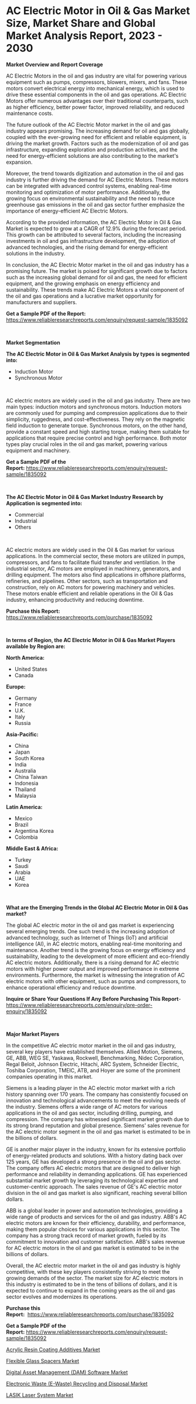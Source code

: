 <p><h1>AC Electric Motor in Oil & Gas Market Size, Market Share and Global Market Analysis Report, 2023 - 2030</h1></p><p><strong>Market Overview and Report Coverage</strong></p>
<p><p>AC Electric Motors in the oil and gas industry are vital for powering various equipment such as pumps, compressors, blowers, mixers, and fans. These motors convert electrical energy into mechanical energy, which is used to drive these essential components in the oil and gas operations. AC Electric Motors offer numerous advantages over their traditional counterparts, such as higher efficiency, better power factor, improved reliability, and reduced maintenance costs.</p><p>The future outlook of the AC Electric Motor market in the oil and gas industry appears promising. The increasing demand for oil and gas globally, coupled with the ever-growing need for efficient and reliable equipment, is driving the market growth. Factors such as the modernization of oil and gas infrastructure, expanding exploration and production activities, and the need for energy-efficient solutions are also contributing to the market's expansion.</p><p>Moreover, the trend towards digitization and automation in the oil and gas industry is further driving the demand for AC Electric Motors. These motors can be integrated with advanced control systems, enabling real-time monitoring and optimization of motor performance. Additionally, the growing focus on environmental sustainability and the need to reduce greenhouse gas emissions in the oil and gas sector further emphasize the importance of energy-efficient AC Electric Motors.</p><p>According to the provided information, the AC Electric Motor in Oil & Gas Market is expected to grow at a CAGR of 12.9% during the forecast period. This growth can be attributed to several factors, including the increasing investments in oil and gas infrastructure development, the adoption of advanced technologies, and the rising demand for energy-efficient solutions in the industry.</p><p>In conclusion, the AC Electric Motor market in the oil and gas industry has a promising future. The market is poised for significant growth due to factors such as the increasing global demand for oil and gas, the need for efficient equipment, and the growing emphasis on energy efficiency and sustainability. These trends make AC Electric Motors a vital component of the oil and gas operations and a lucrative market opportunity for manufacturers and suppliers.</p></p>
<p><strong>Get a Sample PDF of the Report:</strong> <a href="https://www.reliableresearchreports.com/enquiry/request-sample/1835092">https://www.reliableresearchreports.com/enquiry/request-sample/1835092</a></p>
<p>&nbsp;</p>
<p><strong>Market Segmentation</strong></p>
<p><strong>The AC Electric Motor in Oil & Gas Market Analysis by types is segmented into:</strong></p>
<p><ul><li>Induction Motor</li><li>Synchronous Motor</li></ul></p>
<p>&nbsp;</p>
<p><p>AC electric motors are widely used in the oil and gas industry. There are two main types: induction motors and synchronous motors. Induction motors are commonly used for pumping and compression applications due to their simplicity, ruggedness, and cost-effectiveness. They rely on the magnetic field induction to generate torque. Synchronous motors, on the other hand, provide a constant speed and high starting torque, making them suitable for applications that require precise control and high performance. Both motor types play crucial roles in the oil and gas market, powering various equipment and machinery.</p></p>
<p><strong>Get a Sample PDF of the Report:</strong>&nbsp;<a href="https://www.reliableresearchreports.com/enquiry/request-sample/1835092">https://www.reliableresearchreports.com/enquiry/request-sample/1835092</a></p>
<p>&nbsp;</p>
<p><strong>The AC Electric Motor in Oil & Gas Market Industry Research by Application is segmented into:</strong></p>
<p><ul><li>Commercial</li><li>Industrial</li><li>Others</li></ul></p>
<p>&nbsp;</p>
<p><p>AC electric motors are widely used in the Oil & Gas market for various applications. In the commercial sector, these motors are utilized in pumps, compressors, and fans to facilitate fluid transfer and ventilation. In the industrial sector, AC motors are employed in machinery, generators, and drilling equipment. The motors also find applications in offshore platforms, refineries, and pipelines. Other sectors, such as transportation and construction, rely on AC motors for powering machinery and vehicles. These motors enable efficient and reliable operations in the Oil & Gas industry, enhancing productivity and reducing downtime.</p></p>
<p><strong>Purchase this Report:</strong>&nbsp; <a href="https://www.reliableresearchreports.com/purchase/1835092">https://www.reliableresearchreports.com/purchase/1835092</a></p>
<p>&nbsp;</p>
<p><strong>In terms of Region, the AC Electric Motor in Oil & Gas Market Players available by Region are:</strong></p>
<p>
    <p> <strong> North America: </strong>
        <ul>
            <li>United States</li>
            <li>Canada</li>
        </ul>
        </p> 
    <p> <strong> Europe: </strong>
        <ul>
            <li>Germany</li>
            <li>France</li>
            <li>U.K.</li>
            <li>Italy</li>
            <li>Russia</li>
        </ul>
        </p> 
    <p> <strong> Asia-Pacific: </strong>
        <ul>
            <li>China</li>
            <li>Japan</li>
            <li>South Korea</li>
            <li>India</li>
            <li>Australia</li>
            <li>China Taiwan</li>
            <li>Indonesia</li>
            <li>Thailand</li>
            <li>Malaysia</li>
        </ul>
        </p> 
    <p> <strong> Latin America: </strong>
        <ul>
            <li>Mexico</li>
            <li>Brazil</li>
            <li>Argentina Korea</li>
            <li>Colombia</li>
        </ul>
        </p> 
    <p> <strong> Middle East & Africa: </strong>
        <ul>
            <li>Turkey</li>
            <li>Saudi</li>
            <li>Arabia</li>
            <li>UAE</li>
            <li>Korea</li>
        </ul>
    </p>
    </p>
<p>&nbsp;</p>
<p><strong>What are the Emerging Trends in the Global AC Electric Motor in Oil & Gas market?</strong></p>
<p><p>The global AC electric motor in the oil and gas market is experiencing several emerging trends. One such trend is the increasing adoption of advanced technology, such as Internet of Things (IoT) and artificial intelligence (AI), in AC electric motors, enabling real-time monitoring and maintenance. Another trend is the growing focus on energy efficiency and sustainability, leading to the development of more efficient and eco-friendly AC electric motors. Additionally, there is a rising demand for AC electric motors with higher power output and improved performance in extreme environments. Furthermore, the market is witnessing the integration of AC electric motors with other equipment, such as pumps and compressors, to enhance operational efficiency and reduce downtime.</p></p>
<p><strong>Inquire or Share Your Questions If Any Before Purchasing This Report</strong>- <a href="https://www.reliableresearchreports.com/enquiry/pre-order-enquiry/1835092">https://www.reliableresearchreports.com/enquiry/pre-order-enquiry/1835092</a></p>
<p>&nbsp;</p>
<p><strong>Major Market Players</strong></p>
<p><p>In the competitive AC electric motor market in the oil and gas industry, several key players have established themselves. Allied Motion, Siemens, GE, ABB, WEG SE, Yaskawa, Rockwell, Benchmarking, Nidec Corporation, Regal Beloit, Johnson Electric, Hitachi, ARC System, Schneider Electric, Toshiba Corporation, TMEIC, ATB, and Hoyer are some of the prominent companies operating in this market.</p><p>Siemens is a leading player in the AC electric motor market with a rich history spanning over 170 years. The company has consistently focused on innovation and technological advancements to meet the evolving needs of the industry. Siemens offers a wide range of AC motors for various applications in the oil and gas sector, including drilling, pumping, and compression. The company has witnessed significant market growth due to its strong brand reputation and global presence. Siemens' sales revenue for the AC electric motor segment in the oil and gas market is estimated to be in the billions of dollars.</p><p>GE is another major player in the industry, known for its extensive portfolio of energy-related products and solutions. With a history dating back over 125 years, GE has developed a strong presence in the oil and gas sector. The company offers AC electric motors that are designed to deliver high performance and reliability in demanding applications. GE has experienced substantial market growth by leveraging its technological expertise and customer-centric approach. The sales revenue of GE's AC electric motor division in the oil and gas market is also significant, reaching several billion dollars.</p><p>ABB is a global leader in power and automation technologies, providing a wide range of products and services for the oil and gas industry. ABB's AC electric motors are known for their efficiency, durability, and performance, making them popular choices for various applications in this sector. The company has a strong track record of market growth, fueled by its commitment to innovation and customer satisfaction. ABB's sales revenue for AC electric motors in the oil and gas market is estimated to be in the billions of dollars.</p><p>Overall, the AC electric motor market in the oil and gas industry is highly competitive, with these key players consistently striving to meet the growing demands of the sector. The market size for AC electric motors in this industry is estimated to be in the tens of billions of dollars, and it is expected to continue to expand in the coming years as the oil and gas sector evolves and modernizes its operations.</p></p>
<p><strong>Purchase this Report:</strong>&nbsp;&nbsp;<a href="https://www.reliableresearchreports.com/purchase/1835092">https://www.reliableresearchreports.com/purchase/1835092</a></p>
<p></p>
<p><strong>Get a Sample PDF of the Report:</strong>&nbsp;<a href="https://www.reliableresearchreports.com/enquiry/request-sample/1835092">https://www.reliableresearchreports.com/enquiry/request-sample/1835092</a></p>
<p><p><a href="https://www.linkedin.com/pulse/acrylic-resin-coating-additives-market-share-amp-new-trends/">Acrylic Resin Coating Additives Market</a></p><p><a href="https://github.com/dringals/Market-Research-Report-List-1/blob/main/flexible-glass-spacers-market.md">Flexible Glass Spacers Market</a></p><p><a href="https://www.linkedin.com/pulse/digital-asset-management-dam-software-market-share-amp/">Digital Asset Management (DAM) Software Market</a></p><p><a href="https://medium.com/@deronwisoky1977/electronic-waste-e-waste-recycling-and-disposal-market-insight-market-trends-growth-forecasted-f1c5309436f1">Electronic Waste (E-Waste) Recycling and Disposal Market</a></p><p><a href="https://github.com/Paul14Anderson63/Market-Research-Report-List-1/blob/main/lasik-laser-system-market.md">LASIK Laser System Market</a></p></p>
